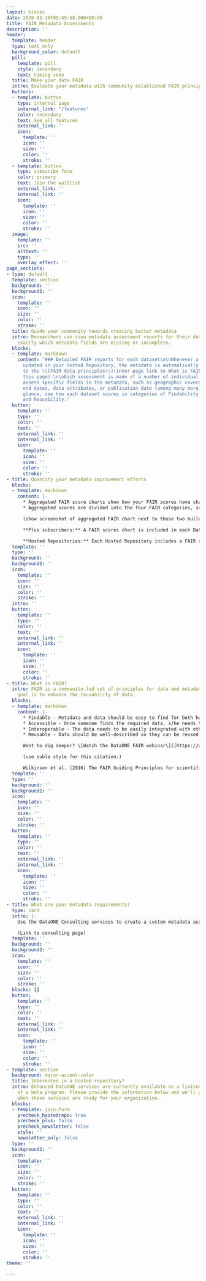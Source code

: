 ```yaml
---
layout: blocks
date: 2020-03-16T09:49:58.000+00:00
title: FAIR Metadata Assessments
description: ''
header:
  template: header
  type: text only
  background_color: default
  pill:
    template: pill
    style: secondary
    text: Coming soon
  title: Make your data FAIR
  intro: Evaluate your metadata with community established FAIR principles.
  buttons:
  - template: button
    type: internal page
    internal_link: "/features"
    color: secondary
    text: See all features
    external_link: ''
    icon:
      template: ''
      icon: ''
      size: ''
      color: ''
      stroke: ''
  - template: button
    type: subscribe form
    color: primary
    text: Join the waitlist
    external_link: ''
    internal_link: ''
    icon:
      template: ''
      icon: ''
      size: ''
      color: ''
      stroke: ''
  image:
    template: ''
    src: ''
    alttext: ''
    type: ''
    overlay_effect: ''
page_sections:
- type: default
  template: section
  background: ''
  background2: ''
  icon:
    template: ''
    icon: ''
    size: ''
    color: ''
    stroke: ''
  title: Guide your community towards creating better metadata
  intro: Researchers can view metadata assessment reports for their datasets and discover
    exactly which metadata fields are missing or incomplete.
  blocks:
  - template: markdown
    content: "### Detailed FAIR reports for each dataset\n\nWhenever a dataset is
      updated in your Hosted Repository, the metadata is automatically assessed according
      to the \\[FAIR data principles\\](inner-page link to What is FAIR? section on
      this page).\n\nEach assessment is made of a number of individual checks that
      assess specific fields in the metadata, such as geographic coverage, start and
      end dates, data attributes, or publication date (among many more). \n\nAt a
      glance, see how each dataset scores in categories of Findability, Accessibility, Interoperability,
      and Reusability."
  button:
    template: ''
    type: ''
    color: ''
    text: ''
    external_link: ''
    internal_link: ''
    icon:
      template: ''
      icon: ''
      size: ''
      color: ''
      stroke: ''
- title: Quantify your metadata improvement efforts
  blocks:
  - template: markdown
    content: |-
      * Aggregated FAIR score charts show how your FAIR scores have changed month-to-month
      * Aggregated scores are divided into the four FAIR categories, so you can pinpoint areas that need improvement and see what your metadata strengths are.

      (show screenshot of aggregated FAIR chart next to those two bullets)

      **Plus subscribers:** A FAIR scores chart is included in each DataONE Plus portal with scores only for that dataset collection.

      **Hosted Repositories:** Each Hosted Repository includes a FAIR scores chart for the entire repository holdings.
  template: ''
  type: ''
  background: ''
  background2: ''
  icon:
    template: ''
    icon: ''
    size: ''
    color: ''
    stroke: ''
  intro: ''
  button:
    template: ''
    type: ''
    color: ''
    text: ''
    external_link: ''
    internal_link: ''
    icon:
      template: ''
      icon: ''
      size: ''
      color: ''
      stroke: ''
- title: What is FAIR?
  intro: FAIR is a community-led set of principles for data and metadata, whose ultimate
    goal is to enhance the reusability of data.
  blocks:
  - template: markdown
    content: |-
      * Findable - Metadata and data should be easy to find for both humans and computers.
      * Accessible - Once someone finds the required data, s/he needs to know how they can be accessed.
      * Interoperable - The data needs to be easily integrated with other data for analysis, storage, and processing.
      * Reusable - Data should be well-described so they can be reused and replicated in different settings.

      Want to dig deeper? \[Watch the DataONE FAIR webinar\]([https://www.dataone.org/webinars/quantifying-fair-metadata-improvement-and-guidance-dataone-repository-network](https://www.dataone.org/webinars/quantifying-fair-metadata-improvement-and-guidance-dataone-repository-network "https://www.dataone.org/webinars/quantifying-fair-metadata-improvement-and-guidance-dataone-repository-network"))

      (use suble style for this citation:)

      Wilkinson et al. (2016) The FAIR Guiding Principles for scientific data management and stewardship. Scientific Data, 3:160018. \[[https://doi.org/10.1038/sdata.2016.18](https://doi.org/10.1038/sdata.2016.18 "https://doi.org/10.1038/sdata.2016.18")\]([https://doi.org/10.1038/sdata.2016.18](https://doi.org/10.1038/sdata.2016.18 "https://doi.org/10.1038/sdata.2016.18"))
  template: ''
  type: ''
  background: ''
  background2: ''
  icon:
    template: ''
    icon: ''
    size: ''
    color: ''
    stroke: ''
  button:
    template: ''
    type: ''
    color: ''
    text: ''
    external_link: ''
    internal_link: ''
    icon:
      template: ''
      icon: ''
      size: ''
      color: ''
      stroke: ''
- title: What are your metadata requirements?
  type: card
  intro: |-
    Use the DataONE Consulting services to create a custom metadata assessment report built specifically for your data management requirements.

    (Link to consulting page)
  template: ''
  background: ''
  background2: ''
  icon:
    template: ''
    icon: ''
    size: ''
    color: ''
    stroke: ''
  blocks: []
  button:
    template: ''
    type: ''
    color: ''
    text: ''
    external_link: ''
    internal_link: ''
    icon:
      template: ''
      icon: ''
      size: ''
      color: ''
      stroke: ''
- template: section
  background: major-accent-color
  title: Interested in a hosted repository?
  intro: Enhanced DataONE services are currently available on a limited basis as part
    of a beta program. Please provide the information below and we’ll get in touch
    when these services are ready for your organization.
  blocks:
  - template: join-form
    precheck_hostedrepo: true
    precheck_plus: false
    precheck_newsletter: false
    style: ''
    newsletter_only: false
  type: ''
  background2: ''
  icon:
    template: ''
    icon: ''
    size: ''
    color: ''
    stroke: ''
  button:
    template: ''
    type: ''
    color: ''
    text: ''
    external_link: ''
    internal_link: ''
    icon:
      template: ''
      icon: ''
      size: ''
      color: ''
      stroke: ''
theme: ''

---
```

